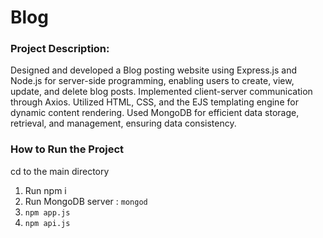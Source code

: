 # Blog
### Project Description:
Designed and developed a Blog posting website using Express.js and Node.js for server-side programming, enabling users to create,
view, update, and delete blog posts. Implemented client-server communication through Axios. Utilized HTML, CSS, and the EJS
templating engine for dynamic content rendering. Used MongoDB for efficient data storage, retrieval, and management, ensuring data
consistency.

### How to Run the Project
cd to the main directory
1. Run npm i
2. Run MongoDB server : `mongod`
3. `npm app.js`
4. `npm api.js` 


